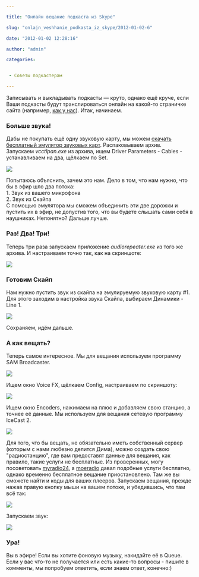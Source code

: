 ```yaml
---

title: "Онлайн вещание подкаста из Skype"

slug: "onlajn_veshhanie_podkasta_iz_skype/2012-01-02-6"

date: "2012-01-02 12:28:16"

author: "admin"

categories:


 - Советы подкастерам

---
```

Записывать и выкладывать подкасты — круто, однако ещё круче, если Ваши подкасты будут транслироваться онлайн на какой-то страничке сайта (например, [как у нас](http://upodcast.ru/index/0-9)). Итак, начинаем.  
  

### Больше звука!

  
Дабы не покупать ещё одну звуковую карту, мы можем [скачать бесплатный эмулятор звуковых карт](http://upodcast.ru/Virtual_Audio_Cable.rar). Распаковываем архив.  
Запускаем _vcctlpan.exe_ из архива, ищем Driver Parameters - Cables - устанавливаем на два, щёлкаем по Set.  

[![](http://upodcast.ru/_bl/0/s30333306.jpg)](http://upodcast.ru/_bl/0/30333306.jpg "Нажмите, для просмотра в полном размере...")

  
Попытаюсь объяснить, зачем это нам. Дело в том, что нам нужно, что бы в эфир шло два потока:  
1\. Звук из вашего микрофона  
2\. Звук из Скайпа  
С помощью эмулятора мы сможем объединить эти две дорожки и пустить их в эфир, не допустив того, что вы будете слышать сами себя в наушниках. Непонятно? Дальше лучше.  
  

### Раз! Два! Три!

  
Теперь три раза запускаем приложение _audiorepeater.exe_ из того же архива. И настраиваем точно так, как на скриншоте:  

[![](http://upodcast.ru/_bl/0/s69903086.jpg)](http://upodcast.ru/_bl/0/69903086.jpg "Нажмите, для просмотра в полном размере...")

  
  

### Готовим Скайп

  
Нам нужно пустить звук из скайпа на эмулируемую звуковую карту #1. Для этого заходим в настройка звука Скайпа, выбираем Динамики - Line 1.  

[![](http://upodcast.ru/_bl/0/s02617960.jpg)](http://upodcast.ru/_bl/0/02617960.jpg "Нажмите, для просмотра в полном размере...")

  
Сохраняем, идём дальше.  
  

### А как вещать?

  
Теперь самое интересное. Мы для вещания используем программу SAM Broadcaster.  

[![](http://upodcast.ru/_bl/0/s68902866.jpg)](http://upodcast.ru/_bl/0/68902866.jpg "Нажмите, для просмотра в полном размере...")

  
Ищем окно Voice FX, щёлкаем Config, настраиваем по скриншоту:  

[![](http://upodcast.ru/_bl/0/s78986214.jpg)](http://upodcast.ru/_bl/0/78986214.jpg "Нажмите, для просмотра в полном размере...")

  
Ищем окно Encoders, нажимаем на плюс и добавляем свою станцию, а точнее её данные. Мы используем для вещания сетевую программу IceCast 2.  

[![](http://upodcast.ru/_bl/0/s90545753.jpg)](http://upodcast.ru/_bl/0/90545753.jpg "Нажмите, для просмотра в полном размере...")

  
Для того, что бы вещать, не обязательно иметь собственный сервер (которым с нами любезно делится Дима), можно создать свою "радиостанцию", где вам предоставят данные для вещания, как правило, такие услуги не бесплатные. Из проверенных, могу посоветовать [myradio24](http://myradio24.com/), а [moeradio](http://moeradio.ru/) давал подобные услуги бесплатно, однако временно бесплатное вещание приостановлено. Там же вы сможете найти и коды для ваших плееров. Запускаем вещания, прежде нажав правую кнопку мыши на вашем потоке, и убедившись, что там всё так:  

[![](http://upodcast.ru/_bl/0/s45966422.jpg)](http://upodcast.ru/_bl/0/45966422.jpg "Нажмите, для просмотра в полном размере...")

  
Запускаем звук:  

![](http://upodcast.ru/_bl/0/86096995.jpg)

  
  

### Ура!

  
Вы в эфире! Если вы хотите фоновую музыку, накидайте её в Queue. Если у вас что-то не получается или есть какие-то вопросы - пишите в комменты, мы попробуем ответить, если знаем ответ, конечно:)